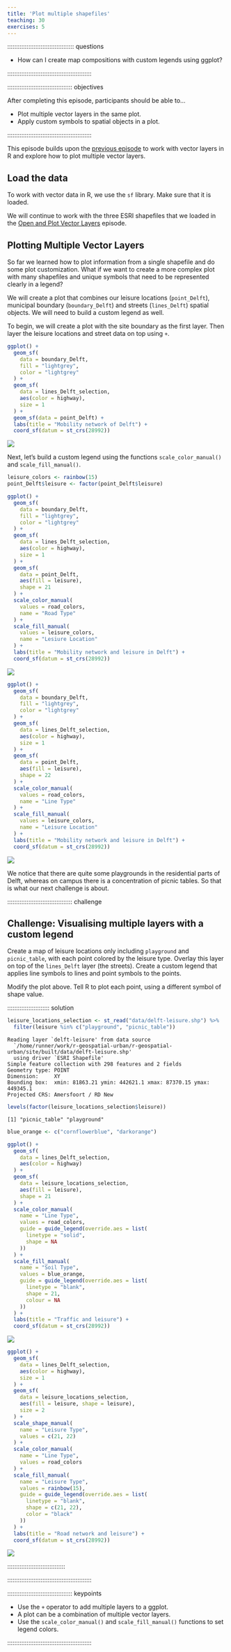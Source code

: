 ```yaml
---
title: 'Plot multiple shapefiles'
teaching: 30
exercises: 5
---
```




:::::::::::::::::::::::::::::::::::::: questions 

- How can I create map compositions with custom legends using ggplot?

::::::::::::::::::::::::::::::::::::::::::::::::

::::::::::::::::::::::::::::::::::::: objectives

After completing this episode, participants should be able to…

- Plot multiple vector layers in the same plot.
- Apply custom symbols to spatial objects in a plot.

::::::::::::::::::::::::::::::::::::::::::::::::

This episode builds upon the [previous episode](../episodes/10-explore-and-plot-by-vector-layer-attributes.Rmd) to work with vector layers in R and explore how to plot multiple vector layers.


## Load the data

To work with vector data in R, we use the `sf` library. Make sure that it is loaded.

We will continue to work with the three ESRI shapefiles that we loaded in the [Open and Plot Vector Layers](../episodes/09-open-and-plot-vector-layers.Rmd) episode.



## Plotting Multiple Vector Layers

So far we learned how to plot information from a single shapefile and do some plot customization. What if we want to create a more complex plot with many shapefiles and unique symbols that need to be represented clearly in a legend?

We will create a plot that combines our leisure locations (`point_Delft`), municipal boundary (`boundary_Delft`) and streets (`lines_Delft`) spatial objects. We will need to build a custom legend as well.

To begin, we will create a plot with the site boundary as the first layer. Then layer the leisure locations and street data on top using `+`.


```r
ggplot() +
  geom_sf(
    data = boundary_Delft,
    fill = "lightgrey",
    color = "lightgrey"
  ) +
  geom_sf(
    data = lines_Delft_selection,
    aes(color = highway),
    size = 1
  ) +
  geom_sf(data = point_Delft) +
  labs(title = "Mobility network of Delft") +
  coord_sf(datum = st_crs(28992))
```

<img src="fig/11-plot-multiple-shape-files-rendered-unnamed-chunk-1-1.png" style="display: block; margin: auto;" />

Next, let’s build a custom legend using the functions `scale_color_manual()` and `scale_fill_manual()`.


```r
leisure_colors <- rainbow(15)
point_Delft$leisure <- factor(point_Delft$leisure)

ggplot() +
  geom_sf(
    data = boundary_Delft,
    fill = "lightgrey",
    color = "lightgrey"
  ) +
  geom_sf(
    data = lines_Delft_selection,
    aes(color = highway),
    size = 1
  ) +
  geom_sf(
    data = point_Delft,
    aes(fill = leisure),
    shape = 21
  ) +
  scale_color_manual(
    values = road_colors,
    name = "Road Type"
  ) +
  scale_fill_manual(
    values = leisure_colors,
    name = "Lesiure Location"
  ) +
  labs(title = "Mobility network and leisure in Delft") +
  coord_sf(datum = st_crs(28992))
```

<img src="fig/11-plot-multiple-shape-files-rendered-unnamed-chunk-2-1.png" style="display: block; margin: auto;" />


```r
ggplot() +
  geom_sf(
    data = boundary_Delft,
    fill = "lightgrey",
    color = "lightgrey"
  ) +
  geom_sf(
    data = lines_Delft_selection,
    aes(color = highway),
    size = 1
  ) +
  geom_sf(
    data = point_Delft,
    aes(fill = leisure),
    shape = 22
  ) +
  scale_color_manual(
    values = road_colors,
    name = "Line Type"
  ) +
  scale_fill_manual(
    values = leisure_colors,
    name = "Leisure Location"
  ) +
  labs(title = "Mobility network and leisure in Delft") +
  coord_sf(datum = st_crs(28992))
```

<img src="fig/11-plot-multiple-shape-files-rendered-unnamed-chunk-3-1.png" style="display: block; margin: auto;" />

We notice that there are quite some playgrounds in the residential parts of Delft, whereas on campus there is a concentration of picnic tables. So that is what our next challenge is about.


::::::::::::::::::::::::::::::::::::: challenge 

## Challenge: Visualising multiple layers with a custom legend

Create a map of leisure locations only including `playground` and `picnic_table`, with each point colored by the leisure type. Overlay this layer on top of the `lines_Delft` layer (the streets). Create a custom legend that applies line symbols to lines and point symbols to the points.

Modify the plot above. Tell R to plot each point, using a different symbol of shape value.

:::::::::::::::::::::::: solution 


```r
leisure_locations_selection <- st_read("data/delft-leisure.shp") %>%
  filter(leisure %in% c("playground", "picnic_table"))
```

```{.output}
Reading layer `delft-leisure' from data source 
  `/home/runner/work/r-geospatial-urban/r-geospatial-urban/site/built/data/delft-leisure.shp' 
  using driver `ESRI Shapefile'
Simple feature collection with 298 features and 2 fields
Geometry type: POINT
Dimension:     XY
Bounding box:  xmin: 81863.21 ymin: 442621.1 xmax: 87370.15 ymax: 449345.1
Projected CRS: Amersfoort / RD New
```


```r
levels(factor(leisure_locations_selection$leisure))
```

```{.output}
[1] "picnic_table" "playground"  
```


```r
blue_orange <- c("cornflowerblue", "darkorange")
```


```r
ggplot() +
  geom_sf(
    data = lines_Delft_selection,
    aes(color = highway)
  ) +
  geom_sf(
    data = leisure_locations_selection,
    aes(fill = leisure),
    shape = 21
  ) +
  scale_color_manual(
    name = "Line Type",
    values = road_colors,
    guide = guide_legend(override.aes = list(
      linetype = "solid",
      shape = NA
    ))
  ) +
  scale_fill_manual(
    name = "Soil Type",
    values = blue_orange,
    guide = guide_legend(override.aes = list(
      linetype = "blank",
      shape = 21,
      colour = NA
    ))
  ) +
  labs(title = "Traffic and leisure") +
  coord_sf(datum = st_crs(28992))
```

<img src="fig/11-plot-multiple-shape-files-rendered-unnamed-chunk-7-1.png" style="display: block; margin: auto;" />


```r
ggplot() +
  geom_sf(
    data = lines_Delft_selection,
    aes(color = highway),
    size = 1
  ) +
  geom_sf(
    data = leisure_locations_selection,
    aes(fill = leisure, shape = leisure),
    size = 2
  ) +
  scale_shape_manual(
    name = "Leisure Type",
    values = c(21, 22)
  ) +
  scale_color_manual(
    name = "Line Type",
    values = road_colors
  ) +
  scale_fill_manual(
    name = "Leisure Type",
    values = rainbow(15),
    guide = guide_legend(override.aes = list(
      linetype = "blank",
      shape = c(21, 22),
      color = "black"
    ))
  ) +
  labs(title = "Road network and leisure") +
  coord_sf(datum = st_crs(28992))
```

<img src="fig/11-plot-multiple-shape-files-rendered-unnamed-chunk-8-1.png" style="display: block; margin: auto;" />

:::::::::::::::::::::::::::::::::

::::::::::::::::::::::::::::::::::::::::::::::::


::::::::::::::::::::::::::::::::::::: keypoints 

- Use the `+` operator to add multiple layers to a ggplot.
- A plot can be a combination of multiple vector layers.
- Use the `scale_color_manual()` and `scale_fill_manual()` functions to set legend colors.

::::::::::::::::::::::::::::::::::::::::::::::::

